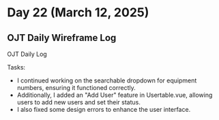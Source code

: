 # Day 22 (March 12, 2025)

## OJT Daily Wireframe Log
OJT Daily Log

Tasks:
- I continued working on the searchable dropdown for equipment numbers, ensuring it functioned correctly.
- Additionally, I added an "Add User" feature in Usertable.vue, allowing users to add new users and set their status.
- I also fixed some design errors to enhance the user interface.
